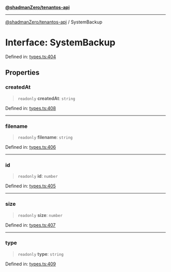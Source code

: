 [**@shadmanZero/tenantos-api**](../README.md)

***

[@shadmanZero/tenantos-api](../globals.md) / SystemBackup

# Interface: SystemBackup

Defined in: [types.ts:404](https://github.com/shadmanZero/tenantos-api/blob/a3061c31c45f4aa1cfaa0e889df3cea522a254ad/src/types.ts#L404)

## Properties

### createdAt

> `readonly` **createdAt**: `string`

Defined in: [types.ts:408](https://github.com/shadmanZero/tenantos-api/blob/a3061c31c45f4aa1cfaa0e889df3cea522a254ad/src/types.ts#L408)

***

### filename

> `readonly` **filename**: `string`

Defined in: [types.ts:406](https://github.com/shadmanZero/tenantos-api/blob/a3061c31c45f4aa1cfaa0e889df3cea522a254ad/src/types.ts#L406)

***

### id

> `readonly` **id**: `number`

Defined in: [types.ts:405](https://github.com/shadmanZero/tenantos-api/blob/a3061c31c45f4aa1cfaa0e889df3cea522a254ad/src/types.ts#L405)

***

### size

> `readonly` **size**: `number`

Defined in: [types.ts:407](https://github.com/shadmanZero/tenantos-api/blob/a3061c31c45f4aa1cfaa0e889df3cea522a254ad/src/types.ts#L407)

***

### type

> `readonly` **type**: `string`

Defined in: [types.ts:409](https://github.com/shadmanZero/tenantos-api/blob/a3061c31c45f4aa1cfaa0e889df3cea522a254ad/src/types.ts#L409)
